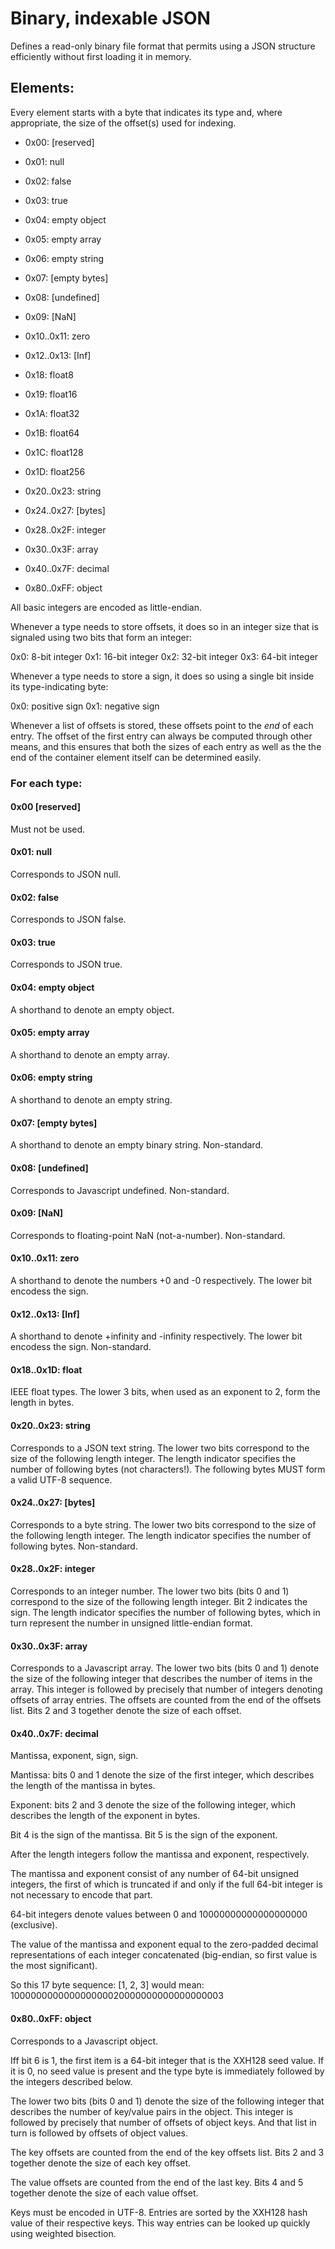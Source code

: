 # Binary, indexable JSON

Defines a read-only binary file format that permits using a JSON
structure efficiently without first loading it in memory.

## Elements:

Every element starts with a byte that indicates its type and, where
appropriate, the size of the offset(s) used for indexing.

- 0x00: [reserved]

- 0x01: null
- 0x02: false
- 0x03: true
- 0x04: empty object
- 0x05: empty array
- 0x06: empty string
- 0x07: [empty bytes]
- 0x08: [undefined]
- 0x09: [NaN]
- 0x10..0x11: zero
- 0x12..0x13: [Inf]

- 0x18: float8
- 0x19: float16
- 0x1A: float32
- 0x1B: float64
- 0x1C: float128
- 0x1D: float256

- 0x20..0x23: string
- 0x24..0x27: [bytes]
- 0x28..0x2F: integer

- 0x30..0x3F: array

- 0x40..0x7F: decimal

- 0x80..0xFF: object

All basic integers are encoded as little-endian.

Whenever a type needs to store offsets, it does so in an integer size
that is signaled using two bits that form an integer:

0x0: 8-bit integer
0x1: 16-bit integer
0x2: 32-bit integer
0x3: 64-bit integer

Whenever a type needs to store a sign, it does so using a single bit
inside its type-indicating byte:

0x0: positive sign
0x1: negative sign

Whenever a list of offsets is stored, these offsets point to the *end*
of each entry. The offset of the first entry can always be computed
through other means, and this ensures that both the sizes of each entry
as well as the the end of the container element itself can be determined
easily.

### For each type:

#### 0x00 [reserved]

Must not be used.

#### 0x01: null

Corresponds to JSON null.

#### 0x02: false

Corresponds to JSON false.

#### 0x03: true

Corresponds to JSON true.

#### 0x04: empty object

A shorthand to denote an empty object.

#### 0x05: empty array

A shorthand to denote an empty array.

#### 0x06: empty string

A shorthand to denote an empty string.

#### 0x07: [empty bytes]

A shorthand to denote an empty binary string. Non-standard.

#### 0x08: [undefined]

Corresponds to Javascript undefined. Non-standard.

#### 0x09: [NaN]

Corresponds to floating-point NaN (not-a-number). Non-standard.

#### 0x10..0x11: zero

A shorthand to denote the numbers +0 and -0 respectively.
The lower bit encodess the sign.

#### 0x12..0x13: [Inf]

A shorthand to denote +infinity and -infinity respectively.
The lower bit encodess the sign. Non-standard.

#### 0x18..0x1D: float

IEEE float types. The lower 3 bits, when used as an exponent to 2,
form the length in bytes.

#### 0x20..0x23: string

Corresponds to a JSON text string. The lower two bits correspond to the
size of the following length integer. The length indicator specifies
the number of following bytes (not characters!). The following bytes
MUST form a valid UTF-8 sequence.

#### 0x24..0x27: [bytes]

Corresponds to a byte string. The lower two bits correspond to the
size of the following length integer. The length indicator specifies
the number of following bytes. Non-standard.

#### 0x28..0x2F: integer

Corresponds to an integer number. The lower two bits (bits 0 and 1)
correspond to the size of the following length integer. Bit 2 indicates
the sign. The length indicator specifies the number of following bytes,
which in turn represent the number in unsigned little-endian format.

#### 0x30..0x3F: array

Corresponds to a Javascript array. The lower two bits (bits 0 and 1)
denote the size of the following integer that describes the number of
items in the array. This integer is followed by precisely that number of
integers denoting offsets of array entries. The offsets are counted from
the end of the offsets list. Bits 2 and 3 together denote the size of
each offset.

#### 0x40..0x7F: decimal

Mantissa, exponent, sign, sign.

Mantissa: bits 0 and 1 denote the size of the first integer, which
describes the length of the mantissa in bytes.

Exponent: bits 2 and 3 denote the size of the following integer, which
describes the length of the exponent in bytes.

Bit 4 is the sign of the mantissa. Bit 5 is the sign of the exponent.

After the length integers follow the mantissa and exponent,
respectively.

The mantissa and exponent consist of any number of 64-bit unsigned
integers, the first of which is truncated if and only if the full 64-bit
integer is not necessary to encode that part.

64-bit integers denote values between 0 and 10000000000000000000
(exclusive).

The value of the mantissa and exponent equal to the zero-padded decimal
representations of each integer concatenated (big-endian, so first value
is the most significant).

So this 17 byte sequence: [1, 2, 3] would mean:
100000000000000000020000000000000000003

#### 0x80..0xFF: object

Corresponds to a Javascript object.

Iff bit 6 is 1, the first item is a 64-bit integer that is the XXH128 seed
value. If it is 0, no seed value is present and the type byte is immediately
followed by the integers described below.

The lower two bits (bits 0 and 1) denote the size of the following integer
that describes the number of key/value pairs in the object. This integer is
followed by precisely that number of offsets of object keys. And that list in
turn is followed by offsets of object values.

The key offsets are counted from the end of the key offsets list. Bits 2
and 3 together denote the size of each key offset.

The value offsets are counted from the end of the last key. Bits 4 and 5
together denote the size of each value offset.

Keys must be encoded in UTF-8. Entries are sorted by the XXH128 hash
value of their respective keys. This way entries can be looked up
quickly using weighted bisection.
